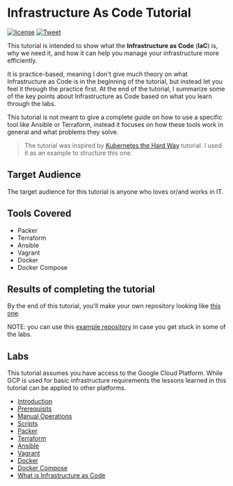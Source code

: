 # Infrastructure As Code Tutorial

[![license](https://img.shields.io/github/license/Artemmkin/infrastructure-as-code-tutorial.svg)](https://github.com/Artemmkin/infrastructure-as-code-tutorial/blob/master/LICENSE)
[![Tweet](https://img.shields.io/twitter/url/http/shields.io.svg?style=social)](https://twitter.com/intent/tweet?text=Learn%20about%20Infrastructure%20as%20Code%20https%3A%2F%2Fgithub.com%2FArtemmkin%2Finfrastructure-as-code-tutorial%20%20Tutorial%20covers,%20Packer,%20Terraform,%20Ansible,%20Vagrant,%20and%20Docker.)

This tutorial is intended to show what the **Infrastructure as Code** (**IaC**) is, why we need it, and how it can help you manage your infrastructure more efficiently.

It is practice-based, meaning I don't give much theory on what Infrastructure as Code is in the beginning of the tutorial, but instead let you feel it through the practice first. At the end of the tutorial, I summarize some of the key points about Infrastructure as Code based on what you learn through the labs.

This tutorial is not meant to give a complete guide on how to use a specific tool like Ansible or Terraform, instead it focuses on how these tools work in general and what problems they solve.

> The tutorial was inspired by [Kubernetes the Hard Way](https://github.com/kelseyhightower/kubernetes-the-hard-way) tutorial. I used it as an example to structure this one.

## Target Audience

The target audience for this tutorial is anyone who loves or/and works in IT.

## Tools Covered

* Packer
* Terraform
* Ansible
* Vagrant
* Docker
* Docker Compose

## Results of completing the tutorial

By the end of this tutorial, you'll make your own repository looking like [this one](https://github.com/Artemmkin/infrastructure-as-code-example).

NOTE: you can use this [example repository](https://github.com/Artemmkin/infrastructure-as-code-example) in case you get stuck in some of the labs.

## Labs

This tutorial assumes you have access to the Google Cloud Platform. While GCP is used for basic infrastructure requirements the lessons learned in this tutorial can be applied to other platforms.

* [Introduction](docs/00-introduction.md)
* [Prerequisits](docs/01-prerequisites.md)
* [Manual Operations](docs/02-manual-operations.md)
* [Scripts](docs/03-scripts.md)
* [Packer](docs/04-packer.md)
* [Terraform](docs/05-terraform.md)
* [Ansible](docs/06-ansible.md)
* [Vagrant](docs/07-vagrant.md)
* [Docker](docs/08-docker.md)
* [Docker Compose](docs/09-docker-compose.md)
* [What is Infrastructure as Code](docs/50-what-is-iac.md)